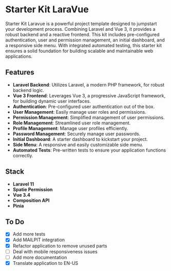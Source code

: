 # Starter Kit LaraVue

Starter Kit Laravue is a powerful project template designed to jumpstart your development process. Combining Laravel and Vue 3, it provides a robust backend and a reactive frontend. This kit includes pre-configured authentication, user and permission management, an initial dashboard, and a responsive side menu. With integrated automated testing, this starter kit ensures a solid foundation for building scalable and maintainable web applications.

## Features

- **Laravel Backend**: Utilizes Laravel, a modern PHP framework, for robust backend logic.
- **Vue 3 Frontend**: Leverages Vue 3, a progressive JavaScript framework, for building dynamic user interfaces.
- **Authentication**: Pre-configured user authentication out of the box.
- **User Management**: Easily manage user roles and permissions.
- **Permission Management**: Simplified management of user permissions.
- **Role Management**: Streamlined user role management.
- **Profile Management**: Manage user profiles efficiently.
- **Password Management**: Securely manage user passwords.
- **Initial Dashboard**: A starter dashboard to kickstart your project.
- **Side Menu**: A responsive and easily customizable side menu.
- **Automated Tests**: Pre-written tests to ensure your application functions correctly.

## Stack

- **Laravel 11**
- **Spatie Permission**
- **Vue 3.4**
- **Composition API**
- **Pinia**

## To Do

- [x] Add more tests
- [x] Add MAILPIT integration
- [x] Refactor application to remove unused parts
- [ ] Deal with mobile responsiveness issues
- [ ] Add more documentation
- [x] Translate application to EN-US

